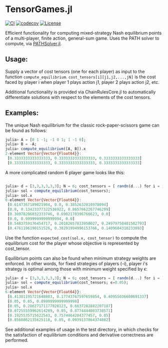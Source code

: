 # TensorGames.jl

[![CI](https://github.com/forrestlaine/TensorGames.jl/actions/workflows/CI.yml/badge.svg)](https://github.com/forrestlaine/TensorGames.jl/actions/workflows/CI.yml)
[![codecov](https://codecov.io/gh/forrestlaine/TensorGames.jl/branch/main/graph/badge.svg)](https://codecov.io/gh/forrestlaine/TensorGames.jl)
 [![License](https://img.shields.io/badge/license-MIT-blue)](https://opensource.org/licenses/MIT)

Efficient functionality for computing mixed-strategy Nash equilibrium points of a multi-player, finite action, general-sum game. Uses the PATH solver to compute, via [PATHSolver.jl](https://github.com/chkwon/PATHSolver.jl).

## Usage:
Supply a vector of cost tensors (one for each player) as input to the function ```compute_equilibrium```. 
```cost_tensors[i][j1,j2,...,jN]``` is the cost faced by player i when player 1 plays action j1, player 2 plays action j2, etc.

Additional functionality is provided via ChainRulesCore.jl to automatically differentiate solutions with respect to the elements of the cost tensors. 

## Examples:

The unique Nash equilibrium for the classic rock-paper-scissors game can be found as follows:
```julia
julia> A = [0 1 -1; -1 0 1; 1 -1 0];
julia> B = -A;
julia> compute_equilibrium([A, B]).x
2-element Vector{Vector{Float64}}:
 [0.3333333333333333, 0.3333333333333333, 0.3333333333333333]
 [0.3333333333333333, 0.3333333333333333, 0.3333333333333333]
```

A more complicated random 6 player game looks like this:

```julia

julia> d = [3,3,3,3,3,3]; N = 6; cost_tensors = [ randn(d...) for i = 1:N];
julia> sol = compute_equilibrium(cost_tensors);
julia> sol.x
6-element Vector{Vector{Float64}}:
 [0.6147367189021904, 0.0, 0.3852632810978094]
 [0.0, 0.13423377322536922, 0.8657662267746299]
 [0.30978296032333746, 0.6902170396766623, 0.0]
 [0.0, 0.9999999999999994, 0.0]
 [0.5483759176454717, 0.20182657833950027, 0.24979750401502793]
 [0.4761196190151526, 0.38291994996153766, 0.1409604310233093]
```

Use the function ```expected_cost(sol.x, cost_tensor)``` to compute the equilibrium cost for the player whose objective is represented by cost_tensor.

Equilibrium points can also be found when minimum strategy weights are enforced. In other words, for fixed strategies of players (-i), player i's strategy is optimal among those with minimum weight specified by ϵ:
```julia
julia> d = [3,3,3,3,3,3]; N = 6; cost_tensors = [ randn(d...) for i = 1:N];
julia> sol = compute_equilibrium(cost_tensors; ϵ=0.05);
julia> sol.x
6-element Vector{Vector{Float64}}:
 [0.41301195721648803, 0.17743767597659854, 0.40955036680691337]
 [0.05, 0.05, 0.8999999999999998]
 [0.05, 0.28627171177928123, 0.6637282882207187]
 [0.07255559962614289, 0.05, 0.8774444003738571]
 [0.1925535715622543, 0.7574464284377457, 0.05]
 [0.8560862135625118, 0.05, 0.0939137864374882]
```

See additional examples of usage in the test directory, in which checks for the satisfaction of equilibrium conditions and derivative correctness are performed. 
